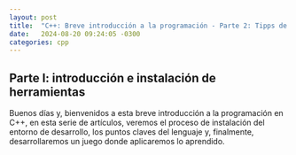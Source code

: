 ```yaml
---
layout: post
title:  "C++: Breve introducción a la programación - Parte 2: Tipps de datos"
date:   2024-08-20 09:24:05 -0300
categories: cpp
---
```



## Parte I: introducción e instalación de herramientas
Buenos días y, bienvenidos a esta breve introducción a la programación en C++, en esta serie de artículos, veremos el proceso de instalación del entorno de desarrollo, los puntos claves del lenguaje y, finalmente, desarrollaremos un juego donde aplicaremos lo aprendido.
